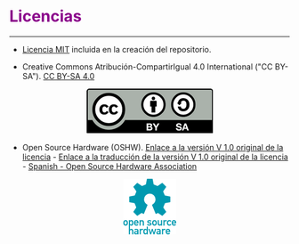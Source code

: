 # <FONT COLOR=#8B008B>Licencias</font>

***

* [Licencia MIT](https://es.wikipedia.org/wiki/Licencia_MIT) incluida en la creación del repositorio.

* Creative Commons Atribución-CompartirIgual 4.0 International ("CC BY-SA"). [CC BY-SA 4.0](https://creativecommons.org/licenses/by-sa/4.0/deed.es)  

<center>

![Imagen de la licencia](../img/CCBYSA4.0.png)  

</center>

* Open Source Hardware (OSHW). [Enlace a la versión V 1.0 original de la licencia](https://freedomdefined.org/OSHW) - [Enlace a la traducción de la versión V 1.0 original de la licencia](https://freedomdefined.org/OSHW/translations/es) - [Spanish - Open Source Hardware Association](https://www.oshwa.org/definition/spanish/)

<center>

![logo OSHW](../img/oshw-logo-100-px.png)

</center>

